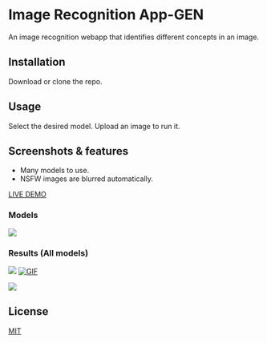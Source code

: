 # Image Recognition App-GEN
 An image recognition webapp that identifies different concepts in an image. 

## Installation

Download or clone the repo.

## Usage

Select the desired model.
Upload an image to run it.


## Screenshots & features

* Many models to use.
* NSFW images are blurred automatically.

[LIVE DEMO](https://hbd-mar-vell.000webhostapp.com/Recognito/index.html)


### Models

![](https://i.gyazo.com/9cf4f9ed9a6ff38b5ffea9d186280b54.png)

### Results (All models)
![](https://i.gyazo.com/64b730a4e693dd2490c7b7235e04bed7.png)
[![GIF](https://i.gyazo.com/9d16d2fe38cc384497e3b6be857a2208.gif)](https://gyazo.com/9d16d2fe38cc384497e3b6be857a2208)

![](https://i.gyazo.com/30c066b8edbb25a0e0c77a29c43ee5e5.png)


## License
[MIT](https://choosealicense.com/licenses/mit/)


